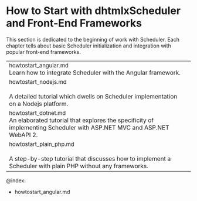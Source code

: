 How to Start with dhtmlxScheduler and Front-End Frameworks
==========================================================

This section is dedicated to the beginning of work with Scheduler. Each chapter tells about basic Scheduler initialization and integration with popular front-end
frameworks.

<table style='border-left:none !important;' cellspacing="0" cellpadding="5" border="0">
	<tbody>    
    <tr>
        <td>
		    <span style="font-size:15px;">howtostart_angular.md</span>
            <br>
         	Learn how to integrate Scheduler with the Angular framework. 
        </td> 
         <td>
        	<a href="howtostart_angular.md"><img src=""></a>
        </td>
    </tr>	
    <tr>
        <td>
		    <span style="font-size:15px;">howtostart_nodejs.md</span><br><br>
            A detailed tutorial which dwells on Scheduler implementation on a Nodejs platform. 
        </td>
        <td>
        	<a href="howtostart_nodejs.md"><img src=""></a>
        </td>
    </tr>    
    <tr>
        <td>
		    <span style="font-size:15px;">howtostart_dotnet.md</span>
            <br>
            An elaborated tutorial that explores the specificity of implementing Scheduler with ASP.NET MVC and ASP.NET WebAPI 2. 
        </td>
        <td>
        	<a href="howtostart_dotnet.md"><img src=""></a>
        </td>
    </tr>
     <tr>
		<td>
		    <span style="font-size:15px;">howtostart_plain_php.md</span><br><br>           
            A step-by-step tutorial that discusses how to implement a Scheduler with plain PHP without any frameworks. 
        </td>
        <td>
        	<a href="howtostart_plain_php.md"><img src=""></a>
        </td>
    </tr>    
    </tbody>
</table>

@index:
- howtostart_angular.md